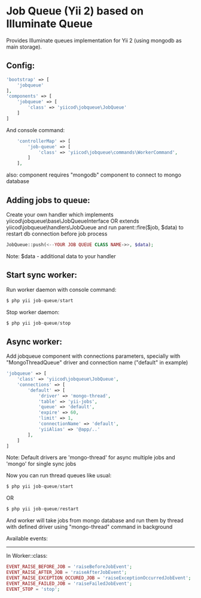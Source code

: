 Job Queue (Yii 2) based on Illuminate Queue
===========================================

Provides Illuminate queues implementation for Yii 2 (using mongodb as main storage).

Config:
-------
```php
'bootstrap' => [
    'jobqueue'
],
'components' => [
    'jobqueue' => [
        'class' => 'yiicod\jobqueue\JobQueue'
    ]
]
```

And console command:
```php
    'controllerMap' => [
        'job-queue' => [
            'class' => 'yiicod\jobqueue\commands\WorkerCommand',
        ]
    ],
```

also: component requires "mongodb" component to connect to mongo database


Adding jobs to queue:
---------------------

Create your own handler which implements yiicod\jobqueue\base\JobQueueInterface 
OR extends yiicod\jobqueue\handlers\JobQueue 
and run parent::fire($job, $data) to restart db connection before job process

```php
JobQueue::push(<--YOUR JOB QUEUE CLASS NAME->>, $data);
```

Note: $data - additional data to your handler

Start sync worker:
------------------

Run worker daemon with console command: 
```php
$ php yii job-queue/start
```

Stop worker daemon:
```php
$ php yii job-queue/stop
```

Async worker:
-------------

Add jobqueue component with connections parameters, specially with "MongoThreadQueue" driver and connection name ("default" in example)
```php
'jobqueue' => [
    'class' => 'yiicod\jobqueue\JobQueue',
    'connections' => [
        'default' => [
            'driver' => 'mongo-thread',
            'table' => 'yii-jobs',
            'queue' => 'default',
            'expire' => 60,
            'limit' => 1,
            'connectionName' => 'default',
            'yiiAlias' => '@app/..'
        ],
    ]
]
```
Note: Default drivers are 'mongo-thread' for async multiple jobs and 'mongo' for single sync jobs

Now you can run thread queues like usual:
```php
$ php yii job-queue/start
```
OR
```php
$ php yii job-queue/restart
```
And worker will take jobs from mongo database and run them by thread with defined driver using "mongo-thread" command in background

Available events:
_________________

In Worker::class:
```php
EVENT_RAISE_BEFORE_JOB = 'raiseBeforeJobEvent';
EVENT_RAISE_AFTER_JOB = 'raiseAfterJobEvent';
EVENT_RAISE_EXCEPTION_OCCURED_JOB = 'raiseExceptionOccurredJobEvent';
EVENT_RAISE_FAILED_JOB = 'raiseFailedJobEvent';
EVENT_STOP = 'stop';
```
